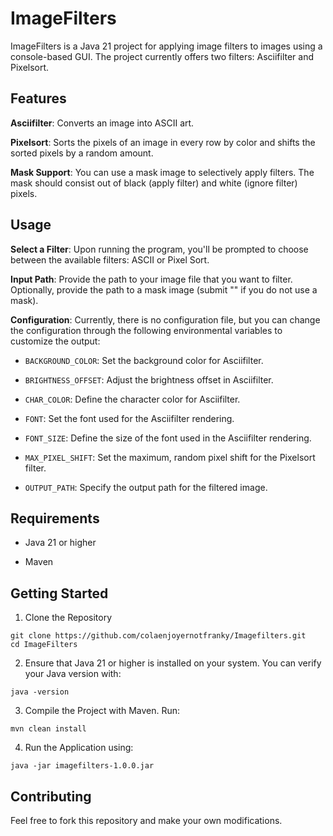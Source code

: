 # ImageFilters

ImageFilters is a Java 21 project for applying image filters to images using a console-based GUI. The project currently offers two filters: Asciifilter and Pixelsort.

## Features

**Asciifilter**: Converts an image into ASCII art.

**Pixelsort**: Sorts the pixels of an image in every row by color and shifts the sorted pixels by a random amount.

**Mask Support**: You can use a mask image to selectively apply filters. The mask should consist out of black (apply filter) and white (ignore filter) pixels.

## Usage

**Select a Filter**: Upon running the program, you'll be prompted to choose between the available filters: ASCII or Pixel Sort.

**Input Path**: Provide the path to your image file that you want to filter. Optionally, provide the path to a mask image (submit "" if you do not use a mask).

**Configuration**: Currently, there is no configuration file, but you can change the configuration through the following environmental variables to customize the output:

* ```BACKGROUND_COLOR```: Set the background color for Asciifilter.

* ```BRIGHTNESS_OFFSET```: Adjust the brightness offset in Asciifilter.

* ```CHAR_COLOR```: Define the character color for Asciifilter.

* ```FONT```: Set the font used for the Asciifilter rendering.

* ```FONT_SIZE```: Define the size of the font used in the Asciifilter rendering.

* ```MAX_PIXEL_SHIFT```: Set the maximum, random pixel shift for the Pixelsort filter.

* ```OUTPUT_PATH```: Specify the output path for the filtered image.

## Requirements

* Java 21 or higher

* Maven

## Getting Started

1. Clone the Repository
```
git clone https://github.com/colaenjoyernotfranky/Imagefilters.git
cd ImageFilters
```

2. Ensure that Java 21 or higher is installed on your system. You can verify your Java version with:
```
java -version
```

3. Compile the Project with Maven. Run:
```
mvn clean install
```

4. Run the Application using:
```
java -jar imagefilters-1.0.0.jar
```

## Contributing

Feel free to fork this repository and make your own modifications.
